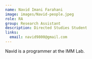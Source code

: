 ```yaml
---
name: Navid Imani Farahani
image: images/Navid-people.jpeg
role: RA
group: Research Assistant
description: Directed Studies Student
links:
  email: navid9800@gmail.com
---
```


Navid is a programmer at the IMM Lab.

